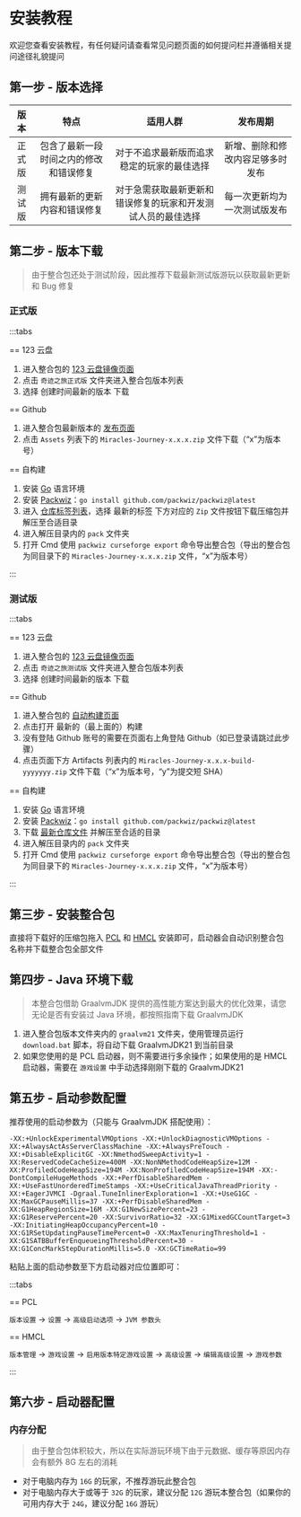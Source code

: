 # 安装教程

欢迎您查看安装教程，有任何疑问请查看常见问题页面的如何提问栏并遵循相关提问途径礼貌提问

## 第一步 - 版本选择

|  版本  |                  特点                  |                           适用人群                           |             发布周期             |
| :----: | :------------------------------------: | :----------------------------------------------------------: | :------------------------------: |
| 正式版 | 包含了最新一段时间之内的修改和错误修复 |          对于不追求最新版而追求稳定的玩家的最佳选择          | 新增、删除和修改内容足够多时发布 |
| 测试版 |      拥有最新的更新内容和错误修复      | 对于急需获取最新更新和错误修复的玩家和开发测试人员的最佳选择 |   每一次更新均为一次测试版发布   |

## 第二步 - 版本下载

> 由于整合包还处于测试阶段，因此<sapn class="marker-text">推荐下载最新测试版游玩</sapn>以获取最新更新和 Bug 修复

### 正式版

:::tabs

== 123 云盘

1. 进入整合包的 [123 云盘镜像页面](https://www.123684.com/s/d9xrVv-4UMH)
2. 点击 `奇迹之旅正式版` 文件夹进入整合包版本列表
3. 选择 <sapn class="marker-text">创建时间最新的版本</sapn> 下载

== Github

1. 进入整合包最新版本的 [发布页面](https://github.com/QianFuv/Miracles-Journey/releases/latest)
2. 点击 `Assets` 列表下的 `Miracles-Journey-x.x.x.zip` 文件下载（“x”为版本号）

== 自构建

1. 安装 [Go](https://go.dev/dl/) 语言环境
2. 安装 [Packwiz](https://github.com/packwiz/packwiz)：`go install github.com/packwiz/packwiz@latest`
3. 进入 [仓库标签列表](https://github.com/QianFuv/Miracles-Journey/tags)，选择 <sapn class="marker-text">最新的标签</sapn> 下方对应的 `Zip` 文件按钮下载压缩包并解压至合适目录
4. 进入解压目录内的 `pack` 文件夹
5. 打开 Cmd 使用 `packwiz curseforge export` 命令导出整合包（导出的整合包为同目录下的 `Miracles-Journey-x.x.x.zip` 文件，“x”为版本号）

:::

### 测试版

:::tabs

== 123 云盘

1. 进入整合包的 [123 云盘镜像页面](https://www.123684.com/s/d9xrVv-4UMH)
2. 点击 `奇迹之旅测试版` 文件夹进入整合包版本列表
3. 选择 <sapn class="marker-text">创建时间最新的版本</sapn> 下载

== Github

1. 进入整合包的 [自动构建页面](https://github.com/QianFuv/Miracles-Journey/actions)
2. 点击打开 <sapn class="marker-text">最新的（最上面的）构建</sapn>
3. 没有登陆 Github 账号的需要在页面右上角登陆 Github（如已登录请跳过此步骤）
4. 点击页面下方 Artifacts 列表内的 `Miracles-Journey-x.x.x-build-yyyyyyy.zip` 文件下载（“x”为版本号，“y”为提交短 SHA）

== 自构建

1. 安装 [Go](https://go.dev/dl/) 语言环境
2. 安装 [Packwiz](https://github.com/packwiz/packwiz)：`go install github.com/packwiz/packwiz@latest`
3. 下载 [最新仓库文件](https://github.com/QianFuv/Miracles-Journey/archive/refs/heads/main.zip) 并解压至合适的目录
4. 进入解压目录内的 `pack` 文件夹
5. 打开 Cmd 使用 `packwiz curseforge export` 命令导出整合包（导出的整合包为同目录下的 `Miracles-Journey-x.x.x.zip` 文件，“x”为版本号）

:::

## 第三步 - 安装整合包

直接将下载好的压缩包拖入 [PCL](https://github.com/Hex-Dragon/PCL2) 和 [HMCL](https://github.com/HMCL-dev/HMCL) 安装即可，启动器会自动识别整合包名称并下载整合包全部文件

## 第四步 - Java 环境下载

> 本整合包借助 GraalvmJDK 提供的高性能方案达到最大的优化效果，请您无论是否有安装过 Java 环境，都按照指南下载 GraalvmJDK
>

1. 进入整合包版本文件夹内的 `graalvm21` 文件夹，使用管理员运行 `download.bat` 脚本，将自动下载 GraalvmJDK21 到当前目录
2. 如果您使用的是 PCL 启动器，则不需要进行多余操作；如果使用的是 HMCL 启动器，需要在 `游戏设置` 中手动选择刚刚下载的 GraalvmJDK21

## 第五步 - 启动参数配置

推荐使用的启动参数为（只能与 GraalvmJDK 搭配使用）：

```
-XX:+UnlockExperimentalVMOptions -XX:+UnlockDiagnosticVMOptions -XX:+AlwaysActAsServerClassMachine -XX:+AlwaysPreTouch -XX:+DisableExplicitGC -XX:NmethodSweepActivity=1 -XX:ReservedCodeCacheSize=400M -XX:NonNMethodCodeHeapSize=12M -XX:ProfiledCodeHeapSize=194M -XX:NonProfiledCodeHeapSize=194M -XX:-DontCompileHugeMethods -XX:+PerfDisableSharedMem -XX:+UseFastUnorderedTimeStamps -XX:+UseCriticalJavaThreadPriority -XX:+EagerJVMCI -Dgraal.TuneInlinerExploration=1 -XX:+UseG1GC -XX:MaxGCPauseMillis=37 -XX:+PerfDisableSharedMem -XX:G1HeapRegionSize=16M -XX:G1NewSizePercent=23 -XX:G1ReservePercent=20 -XX:SurvivorRatio=32 -XX:G1MixedGCCountTarget=3 -XX:InitiatingHeapOccupancyPercent=10 -XX:G1RSetUpdatingPauseTimePercent=0 -XX:MaxTenuringThreshold=1 -XX:G1SATBBufferEnqueueingThresholdPercent=30 -XX:G1ConcMarkStepDurationMillis=5.0 -XX:GCTimeRatio=99
```

粘贴上面的启动参数至下方启动器对应位置即可：

:::tabs

== PCL

`版本设置` -> `设置` -> `高级启动选项` -> `JVM 参数头`

== HMCL

`版本管理` -> `游戏设置` -> `启用版本特定游戏设置` -> `高级设置` -> `编辑高级设置` -> `游戏参数`

:::

## 第六步 - 启动器配置

### 内存分配

> 由于整合包体积较大，所以在实际游玩环境下由于元数据、缓存等原因内存会有额外 8G 左右的消耗

- 对于电脑内存为 `16G` 的玩家，不推荐游玩此整合包
- 对于电脑内存大于或等于 `32G` 的玩家，建议分配 `12G` 游玩本整合包（如果你的可用内存大于 `24G`，建议分配 `16G` 游玩）
